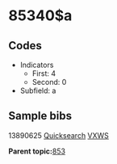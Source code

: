 # 85340$a

## Codes

-   Indicators
    -   First: 4
    -   Second: 0
-   Subfield: a

## Sample bibs

13890625 [Quicksearch](https://search.library.yale.edu/catalog/13890625) [VXWS](http://prodorbis.library.yale.edu:7014/vxws/GetHoldingsService?bibId=13890625)

**Parent topic:**[853](../../tags/853/853.md)

